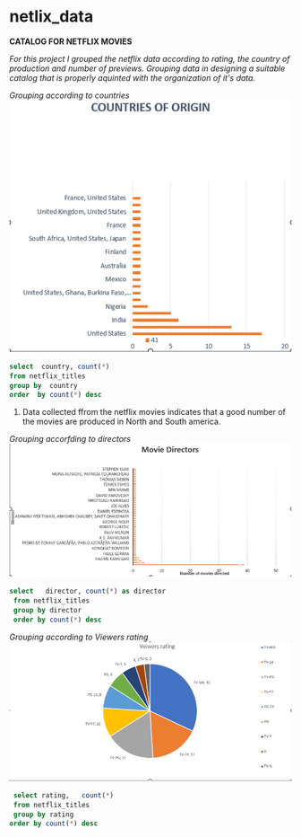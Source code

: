 # netlix_data
**CATALOG FOR NETFLIX MOVIES**


_For this project I grouped the netflix data according to rating, the_ _country of production and number of previews._
_Grouping data in designing a  suitable catalog that is properly aquinted with the  organization of it's data._



*_Grouping according to countries_*
![capture 1](images/Capture.PNG) 

```sql
select  country, count(*)
from netflix_titles
group by  country
order  by count(*) desc
```
1. Data collected ffrom the netflix movies indicates that a good number of the movies are produced in North and South america.



*_Grouping accorfding to directors_*
![](images/CP2.PNG)
```sql
select   director, count(*) as director
 from netflix_titles
 group by director
 order by count(*) desc
```


*_Grouping according to Viewers rating_*
![](images/C3.PNG)
```sql
 select rating,   count(*)  
 from netflix_titles
 group by rating
order by count(*) desc

```

